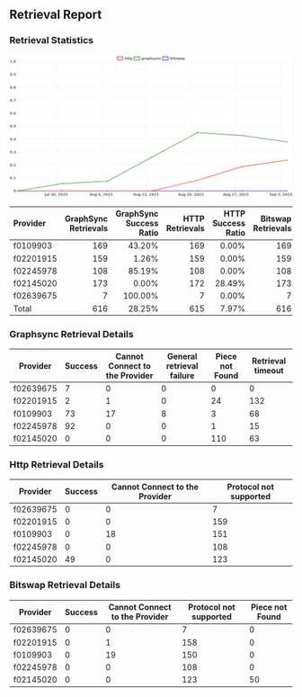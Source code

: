 ## Retrieval Report
### Retrieval Statistics
<img src="https://raw.githubusercontent.com/data-preservation-programs/filplus-checker-assets/main/filecoin-project/filecoin-plus-large-datasets/issues/1047/1694049479112.png"/>

| Provider  | GraphSync Retrievals | GraphSync Success Ratio | HTTP Retrievals | HTTP Success Ratio | Bitswap Retrievals | Bitswap Success Ratio |
| :-------- | -------------------: | ----------------------: | --------------: | -----------------: | -----------------: | --------------------: |
| f0109903  |                  169 |                  43.20% |             169 |              0.00% |                169 |                 0.00% |
| f02201915 |                  159 |                   1.26% |             159 |              0.00% |                159 |                 0.00% |
| f02245978 |                  108 |                  85.19% |             108 |              0.00% |                108 |                 0.00% |
| f02145020 |                  173 |                   0.00% |             172 |             28.49% |                173 |                 0.00% |
| f02639675 |                    7 |                 100.00% |               7 |              0.00% |                  7 |                 0.00% |
| Total     |                  616 |                  28.25% |             615 |              7.97% |                616 |                 0.00% |

### Graphsync Retrieval Details
| Provider  | Success | Cannot Connect to the Provider | General retrieval failure | Piece not Found | Retrieval timeout |
| --------- | ------- | ------------------------------ | ------------------------- | --------------- | ----------------- |
| f02639675 | 7       | 0                              | 0                         | 0               | 0                 |
| f02201915 | 2       | 1                              | 0                         | 24              | 132               |
| f0109903  | 73      | 17                             | 8                         | 3               | 68                |
| f02245978 | 92      | 0                              | 0                         | 1               | 15                |
| f02145020 | 0       | 0                              | 0                         | 110             | 63                |

### Http Retrieval Details
| Provider  | Success | Cannot Connect to the Provider | Protocol not supported |
| --------- | ------- | ------------------------------ | ---------------------- |
| f02639675 | 0       | 0                              | 7                      |
| f02201915 | 0       | 0                              | 159                    |
| f0109903  | 0       | 18                             | 151                    |
| f02245978 | 0       | 0                              | 108                    |
| f02145020 | 49      | 0                              | 123                    |

### Bitswap Retrieval Details
| Provider  | Success | Cannot Connect to the Provider | Protocol not supported | Piece not Found |
| --------- | ------- | ------------------------------ | ---------------------- | --------------- |
| f02639675 | 0       | 0                              | 7                      | 0               |
| f02201915 | 0       | 1                              | 158                    | 0               |
| f0109903  | 0       | 19                             | 150                    | 0               |
| f02245978 | 0       | 0                              | 108                    | 0               |
| f02145020 | 0       | 0                              | 123                    | 50              |
